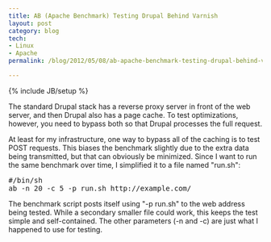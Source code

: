```yaml
---
title: AB (Apache Benchmark) Testing Drupal Behind Varnish
layout: post
category: blog
tech:
- Linux
- Apache
permalink: /blog/2012/05/08/ab-apache-benchmark-testing-drupal-behind-varnish

---
```

{% include JB/setup %}
<div id="node-173" class="node node-blog node-promoted">
  <div class="content clearfix">
    <div class="field field-name-body field-type-text-with-summary field-label-hidden"><div class="field-items"><div class="field-item even"><p>The standard Drupal stack has a reverse proxy server in front of the web server, and then Drupal also has a page cache. To test optimizations, however, you need to bypass both so that Drupal processes the full request.</p>
<p>At least for my infrastructure, one way to bypass all of the caching is to test POST requests. This biases the benchmark slightly due to the extra data being transmitted, but that can obviously be minimized. Since I want to run the same benchmark over time, I simplified it to a file named "run.sh":</p>
<pre>
#/bin/sh
ab -n 20 -c 5 -p run.sh http://example.com/</pre>
<p>The benchmark script posts itself using "-p run.sh" to the web address being tested. While a secondary smaller file could work, this keeps the test simple and self-contained. The other parameters (-n and -c) are just what I happened to use for testing.</p>
</div></div></div>  </div>
</div>
